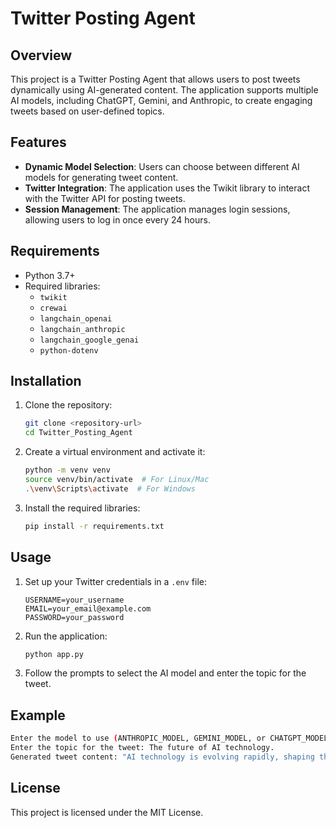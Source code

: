 # Twitter Posting Agent

## Overview
This project is a Twitter Posting Agent that allows users to post tweets dynamically using AI-generated content. The application supports multiple AI models, including ChatGPT, Gemini, and Anthropic, to create engaging tweets based on user-defined topics.

## Features
- **Dynamic Model Selection**: Users can choose between different AI models for generating tweet content.
- **Twitter Integration**: The application uses the Twikit library to interact with the Twitter API for posting tweets.
- **Session Management**: The application manages login sessions, allowing users to log in once every 24 hours.

## Requirements
- Python 3.7+
- Required libraries:
  - `twikit`
  - `crewai`
  - `langchain_openai`
  - `langchain_anthropic`
  - `langchain_google_genai`
  - `python-dotenv`

## Installation
1. Clone the repository:
   ```bash
   git clone <repository-url>
   cd Twitter_Posting_Agent
   ```
2. Create a virtual environment and activate it:
   ```bash
   python -m venv venv
   source venv/bin/activate  # For Linux/Mac
   .\venv\Scripts\activate  # For Windows
   ```
3. Install the required libraries:
   ```bash
   pip install -r requirements.txt
   ```

## Usage
1. Set up your Twitter credentials in a `.env` file:
   ```
   USERNAME=your_username
   EMAIL=your_email@example.com
   PASSWORD=your_password
   ```
2. Run the application:
   ```bash
   python app.py
   ```
3. Follow the prompts to select the AI model and enter the topic for the tweet.

## Example
```bash
Enter the model to use (ANTHROPIC_MODEL, GEMINI_MODEL, or CHATGPT_MODEL): ANTHROPIC_MODEL
Enter the topic for the tweet: The future of AI technology.
Generated tweet content: "AI technology is evolving rapidly, shaping the future of industries and everyday life!"
``` 

## License
This project is licensed under the MIT License.